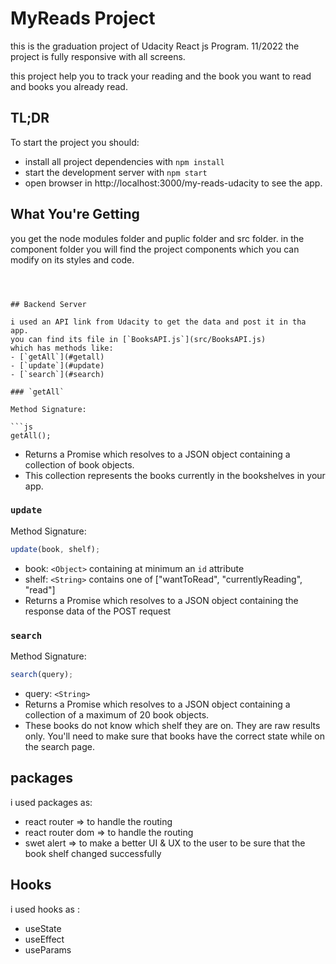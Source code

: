 # MyReads Project

this is the graduation project of Udacity React js Program. 11/2022
the project is fully responsive with all screens.

this project help you to track your reading and the book you want to read and books you already read.

## TL;DR

To start the project you should:

- install all project dependencies with `npm install`
- start the development server with `npm start`
- open browser in http://localhost:3000/my-reads-udacity to see the app.

## What You're Getting

you get the node modules folder and puplic folder and src folder.
in the component folder you will find the project components which you can modify on its styles and code.

````



## Backend Server

i used an API link from Udacity to get the data and post it in tha app.
you can find its file in [`BooksAPI.js`](src/BooksAPI.js)
which has methods like:
- [`getAll`](#getall)
- [`update`](#update)
- [`search`](#search)

### `getAll`

Method Signature:

```js
getAll();
````

- Returns a Promise which resolves to a JSON object containing a collection of book objects.
- This collection represents the books currently in the bookshelves in your app.

### `update`

Method Signature:

```js
update(book, shelf);
```

- book: `<Object>` containing at minimum an `id` attribute
- shelf: `<String>` contains one of ["wantToRead", "currentlyReading", "read"]
- Returns a Promise which resolves to a JSON object containing the response data of the POST request

### `search`

Method Signature:

```js
search(query);
```

- query: `<String>`
- Returns a Promise which resolves to a JSON object containing a collection of a maximum of 20 book objects.
- These books do not know which shelf they are on. They are raw results only. You'll need to make sure that books have the correct state while on the search page.

## packages

i used packages as:

- react router => to handle the routing
- react router dom => to handle the routing
- swet alert => to make a better UI & UX to the user to be sure that the book shelf changed
  successfully

## Hooks

i used hooks as :

- useState
- useEffect
- useParams

